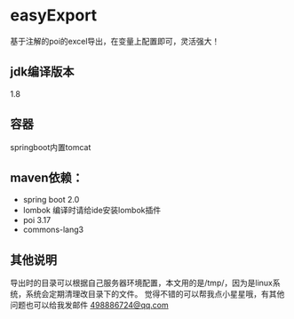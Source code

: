 # easyExport
基于注解的poi的excel导出，在变量上配置即可，灵活强大！

## jdk编译版本
1.8

## 容器
springboot内置tomcat

## maven依赖：
- spring boot 2.0
- lombok 编译时请给ide安装lombok插件
- poi 3.17
- commons-lang3

## 其他说明
导出时的目录可以根据自己服务器环境配置，本文用的是/tmp/，因为是linux系统，系统会定期清理改目录下的文件。
觉得不错的可以帮我点小星星哦，有其他问题也可以给我发邮件 498886724@qq.com
